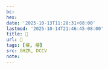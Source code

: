 ```yaml
---
bc:
hex:
date: '2025-10-13T11:28:31+08:00'
lastmod: '2025-10-14T21:46:45-08:00'
title: 󰝝
url: 󰝝
tags: [樓, 樓]
src: GHZR, DCCV
note:
---
```

